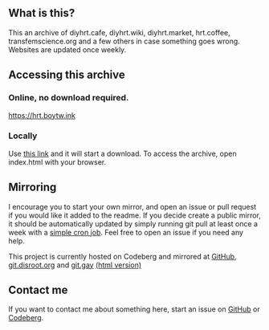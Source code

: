 ## What is this?
This an archive of diyhrt.cafe, diyhrt.wiki, diyhrt.market, hrt.coffee, transfemscience.org and a few others in case something goes wrong. Websites are updated once weekly.

## Accessing this archive
### Online, no download required.
https://hrt.boytw.ink

### Locally
Use [this link](https://codeberg.org/diyhrt/pages/archive/main.zip) and it will start a download. To access the archive, open index.html with your browser.

## Mirroring

I encourage you to start your own mirror, and open an issue or pull request if you would like it added to the readme. If you decide create a public mirror, it should be automatically updated by simply running git pull at least once a week with a [simple cron job](https://stackoverflow.com/a/69553820). Feel free to open an issue if you need any help.

This project is currently hosted on Codeberg and mirrored at [GitHub](https://boytwink.github.io/diyhrt), [git.disroot.org](https://git.disroot.org/diyhrt/mirrors) and [git.gay](https://git.gay/hrt/pages) [(html version)](https://hrt.pages.gay/)

## Contact me
If you want to contact me about something here, start an issue on [GitHub](https://github.com/boytwink/diyhrt/issues) or [Codeberg](https://codeberg.org/diyhrt/pages/issues).
